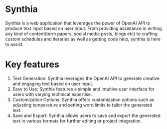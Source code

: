 # Synthia
Synthia is a web application that leverages the power of OpenAI API to produce text input based on user input. From providing assistance in writing any kind of content(term papers, social media posts, blogs etc) to crafting custom schedules and iteraries as well as getting code help, synthia is here to assist. 

# Key features

1. Text Generation:
    Synthia leverages the OpenAI API to generate creative and engaging text based on user input.
2. Easy to Use:
   Synthia features a simple and intuitive user interface for users with varying technical expertise.
3. Customization Options:
   Synthia offers customization options such as adjusting temperature and setting word limits to tailor the generated text.
4. Save and Export:
   Synthia allows users to save and export the generated text in various formats for further editing or project integration.
